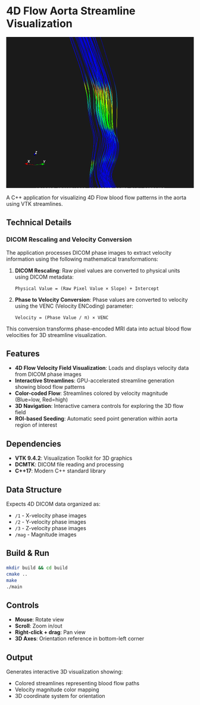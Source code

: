 # 4D Flow Aorta Streamline Visualization

![4D Aorta Streamlines](assets/sample.png)

A C++ application for visualizing 4D Flow blood flow patterns in the aorta using VTK streamlines.

## Technical Details

### DICOM Rescaling and Velocity Conversion

The application processes DICOM phase images to extract velocity information using the following mathematical transformations:

1. **DICOM Rescaling**: Raw pixel values are converted to physical units using DICOM metadata:
   ```
   Physical Value = (Raw Pixel Value × Slope) + Intercept
   ```

2. **Phase to Velocity Conversion**: Phase values are converted to velocity using the VENC (Velocity ENCoding) parameter:
   ```
   Velocity = (Phase Value / π) × VENC
   ```

This conversion transforms phase-encoded MRI data into actual blood flow velocities for 3D streamline visualization.

## Features

- **4D Flow Velocity Field Visualization**: Loads and displays velocity data from DICOM phase images
- **Interactive Streamlines**: GPU-accelerated streamline generation showing blood flow patterns
- **Color-coded Flow**: Streamlines colored by velocity magnitude (Blue=low, Red=high)
- **3D Navigation**: Interactive camera controls for exploring the 3D flow field
- **ROI-based Seeding**: Automatic seed point generation within aorta region of interest

## Dependencies

- **VTK 9.4.2**: Visualization Toolkit for 3D graphics
- **DCMTK**: DICOM file reading and processing
- **C++17**: Modern C++ standard library

## Data Structure

Expects 4D DICOM data organized as:
- `/1` - X-velocity phase images
- `/2` - Y-velocity phase images  
- `/3` - Z-velocity phase images
- `/mag` - Magnitude images

## Build & Run

```bash
mkdir build && cd build
cmake ..
make
./main
```

## Controls

- **Mouse**: Rotate view
- **Scroll**: Zoom in/out
- **Right-click + drag**: Pan view
- **3D Axes**: Orientation reference in bottom-left corner

## Output

Generates interactive 3D visualization showing:
- Colored streamlines representing blood flow paths
- Velocity magnitude color mapping
- 3D coordinate system for orientation 
